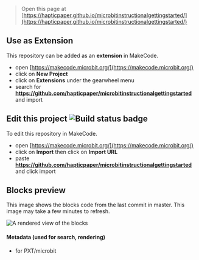 
> Open this page at [https://hapticpaper.github.io/microbitinstructionalgettingstarted/](https://hapticpaper.github.io/microbitinstructionalgettingstarted/)

## Use as Extension

This repository can be added as an **extension** in MakeCode.

* open [https://makecode.microbit.org/](https://makecode.microbit.org/)
* click on **New Project**
* click on **Extensions** under the gearwheel menu
* search for **https://github.com/hapticpaper/microbitinstructionalgettingstarted** and import

## Edit this project ![Build status badge](https://github.com/hapticpaper/microbitinstructionalgettingstarted/workflows/MakeCode/badge.svg)

To edit this repository in MakeCode.

* open [https://makecode.microbit.org/](https://makecode.microbit.org/)
* click on **Import** then click on **Import URL**
* paste **https://github.com/hapticpaper/microbitinstructionalgettingstarted** and click import

## Blocks preview

This image shows the blocks code from the last commit in master.
This image may take a few minutes to refresh.

![A rendered view of the blocks](https://github.com/hapticpaper/microbitinstructionalgettingstarted/raw/master/.github/makecode/blocks.png)

#### Metadata (used for search, rendering)

* for PXT/microbit
<script src="https://makecode.com/gh-pages-embed.js"></script><script>makeCodeRender("{{ site.makecode.home_url }}", "{{ site.github.owner_name }}/{{ site.github.repository_name }}");</script>
